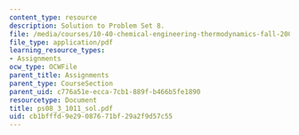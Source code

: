 ```yaml
---
content_type: resource
description: Solution to Problem Set 8.
file: /media/courses/10-40-chemical-engineering-thermodynamics-fall-2003/cb1bfffd9e29087671bf29a2f9d57c55_ps08_3_1011_sol.pdf
file_type: application/pdf
learning_resource_types:
- Assignments
ocw_type: OCWFile
parent_title: Assignments
parent_type: CourseSection
parent_uid: c776a51e-ecca-7cb1-889f-b466b5fe1890
resourcetype: Document
title: ps08_3_1011_sol.pdf
uid: cb1bfffd-9e29-0876-71bf-29a2f9d57c55
---
```

